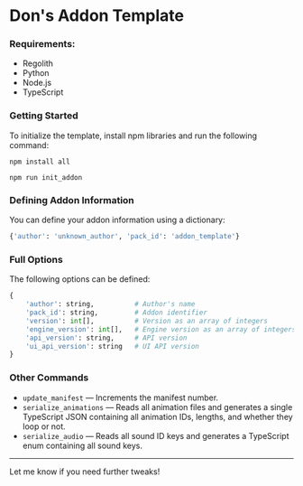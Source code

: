 # Don's Addon Template

### Requirements:
- Regolith
- Python
- Node.js
- TypeScript

### Getting Started
To initialize the template, install npm libraries and run the following command:
```
npm install all
```

```
npm run init_addon
```

### Defining Addon Information
You can define your addon information using a dictionary:

```python
{'author': 'unknown_author', 'pack_id': 'addon_template'}
```

### Full Options
The following options can be defined:

```python
{
    'author': string,          # Author's name
    'pack_id': string,         # Addon identifier
    'version': int[],          # Version as an array of integers
    'engine_version': int[],   # Engine version as an array of integers
    'api_version': string,     # API version
    'ui_api_version': string   # UI API version
}
```

### Other Commands
- `update_manifest` — Increments the manifest number.
- `serialize_animations` — Reads all animation files and generates a single TypeScript JSON containing all animation IDs, lengths, and whether they loop or not.
- `serialize_audio` — Reads all sound ID keys and generates a TypeScript enum containing all sound keys.

---

Let me know if you need further tweaks!